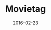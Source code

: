 ---
layout: site
title: "Movietag"
date: 2016-02-23
categories: [community]
version: 1.4.8
major: 1
minor: 4
patch: 8
slug: movietag
link: https://movietag.io/app/
permalink: /sites/:slug
---